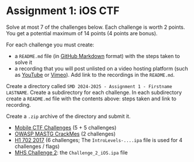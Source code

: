 # Assignment 1: iOS CTF

Solve at most 7 of the challenges below.
Each challenge is worth 2 points.
You get a potential maximum of 14 points (4 points are bonus).

For each challenge you must create:

- a `README.md` file (in [GitHub Markdown](https://github.github.com/gfm/) format) with the steps taken to solve it
- a recording that you will post unlisted on a video hosting platform (such as [YouTube](https://www.youtube.com/) or [Vimeo](https://vimeo.com/)).
  Add link to the recordings in the `README.md`.

Create a directory called `SMD 2024-2025 - Assignment 1 - Firstname LASTNAME`.
Create a subdirectory for each challenge.
In each subdirectory create a `README.md` file with the contents above: steps taken and link to recording.

Create a `.zip` archive of the directory and submit it.

- [Mobile CTF Challenges](https://ivrodriguez.com/mobile-ctf/) (5 + 5 challenges)
- [OWASP MASTG CrackMes](https://github.com/OWASP/owasp-mastg/tree/master/Crackmes/iOS) (2 challenges)
- [H1 702 2017](https://github.com/Hacker0x01/h1-ctf-archives/tree/master/h1-702-2017/release/ios) (6 challenges; The `IntroLevels-....ipa` file is used for 4 challenges / flags)
- [MHS Challenge 2](https://github.com/justmobilesec/mhs-challenges-eko-2022/tree/main/challenges): the `Challenge_2_iOS.ipa` file
